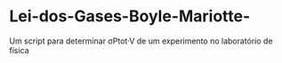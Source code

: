 # Lei-dos-Gases-Boyle-Mariotte-
Um script para determinar σPtot·V de um experimento no laboratório de física
